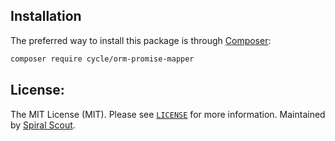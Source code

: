 ## Installation

The preferred way to install this package is through [Composer](https://getcomposer.org/download/):

```bash
composer require cycle/orm-promise-mapper
```

## License:

The MIT License (MIT). Please see [`LICENSE`](./LICENSE) for more information.
Maintained by [Spiral Scout](https://spiralscout.com).
